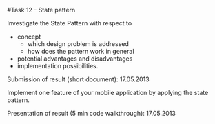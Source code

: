 #Task 12 - State pattern

Investigate the State Pattern with respect to

- concept
  - which design problem is addressed
  - how does the pattern work in general
- potential advantages and disadvantages
- implementation possibilities.

Submission of result (short document): 17.05.2013


Implement one feature of your mobile application by applying the state pattern.

Presentation of result (5 min code walkthrough): 17.05.2013
